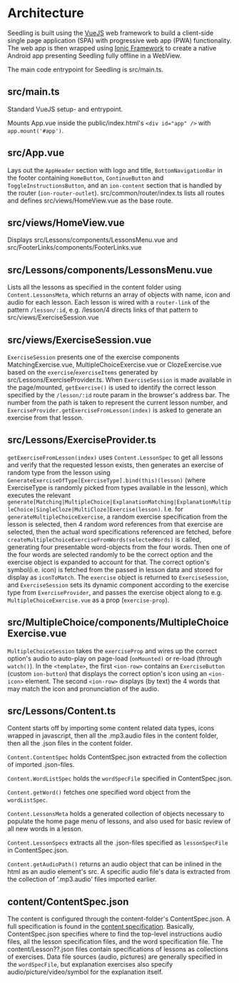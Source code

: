 ---
---

# Architecture

Seedling is built using the [VueJS](https://vuejs.org) web framework
to build a client-side single page application (SPA)
with progressive web app (PWA) functionality.
The web app is then wrapped using [Ionic Framework](https://ionicframework.com)
to create a native Android app presenting Seedling fully offline in a WebView.

The main code entrypoint for Seedling is src/main.ts.

## src/main.ts

Standard VueJS setup- and entrypoint.

Mounts App.vue inside the public/index.html's `<div id="app" />` with `app.mount('#app')`.

## src/App.vue

Lays out the `AppHeader` section with logo and title,
`BottomNavigationBar` in the footer containing
`HomeButton`, `ContinueButton` and `ToggleInstructionsButton`,
and an `ion-content` section that is handled by the router (`ion-router-outlet`).
src/common/router/index.ts lists all routes
and defines src/views/HomeView.vue as the base route.

## src/views/HomeView.vue

Displays src/Lessons/components/LessonsMenu.vue and src/FooterLinks/components/FooterLinks.vue

## src/Lessons/components/LessonsMenu.vue

Lists all the lessons as specified in the content folder
using `Content.LessonsMeta`,
which returns an array of objects with name, icon and audio for each lesson.
Each lesson is wired with a `router-link` of the pattern `/lesson/:id`,
e.g. /lesson/4 directs links of that pattern to src/views/ExerciseSession.vue

## src/views/ExerciseSession.vue

`ExerciseSession` presents one of the exercise components
MatchingExercise.vue, MultipleChoiceExercise.vue or ClozeExercise.vue
based on the `exercise`/`exerciseItems` generated
by src/Lessons/ExerciseProvider.ts.
When `ExerciseSession` is made available in the page/mounted,
`getExercise()` is used to identify the correct lesson
specified by the `/lesson/:id` route param in the browser's address bar.
The number from the path is taken to represent the current lesson number,
and `ExerciseProvider.getExerciseFromLesson(index)` is asked
to generate an exercise from that lesson.

## src/Lessons/ExerciseProvider.ts

`getExerciseFromLesson(index)` uses `Content.LessonSpec` to get all lessons
and verify that the requested lesson exists,
then generates an exercise of random type from the lesson
using `GenerateExerciseOfType[ExerciseType].bind(this)(lesson)`
(where ExerciseType is randomly picked from types available in the lesson),
which executes the relevant
`generate[Matching|MultipleChoice|ExplanationMatching|ExplanationMultipleChoice|SingleCloze|MultiCloze]Exercise(lesson)`.
I.e. for `generateMultipleChoiceExercise`,
a random exercise specification from the lesson is selected,
then 4 random word references from that exercise are selected,
then the actual word specifications referenced are fetched,
before `createMultipleChoiceExerciseFromWords(selectedWords)` is called,
generating four presentable word-objects from the four words.
Then one of the four words are selected randomly to be the correct option
and the exercise object is expanded to account for that.
The correct option's symbol(i.e. icon) is fetched from the passed in lesson data
and stored for display as `iconToMatch`.
The `exercise` object is returned to `ExerciseSession`,
and `ExerciseSession` sets its dynamic component
according to the exercise type from `ExerciseProvider`,
and passes the exercise object along
to e.g. `MultipleChoiceExercise.vue` as a prop (`exercise-prop`).

## src/MultipleChoice/components/MultipleChoiceExercise.vue

`MultipleChoiceSession` takes the `exerciseProp` and wires up the correct option's audio
to auto-play on page-load (`onMounted)` or re-load (through `watch()`).
In the `<template>`,
the first `<ion-row>` contains an `ExerciseButton` (custom `ion-button`)
that displays the correct option's icon using an `<ion-icon>` element.
The second `<ion-row>` displays (by text) the 4 words
that may match the icon and pronunciation of the audio.

## src/Lessons/Content.ts

Content starts off by importing some content related data types,
icons wrapped in javascript,
then all the .mp3.audio files in the content folder,
then all the .json files in the content folder.

`Content.ContentSpec` holds ContentSpec.json
extracted from the collection of imported .json-files.

`Content.WordListSpec` holds the `wordSpecFile` specified in ContentSpec.json.

`Content.getWord()` fetches one specified word object from the `wordListSpec`.

`Content.LessonsMeta` holds a generated collection of objects
necessary to populate the home page menu of lessons,
and also used for basic review of all new words in a lesson.

`Content.LessonSpecs` extracts all the .json-files specified
as `lessonSpecFile` in ContentSpec.json.

`Content.getAudioPath()` returns an audio object
that can be inlined in the html as an audio element's src.
A specific audio file's data is extracted from the collection of '.mp3.audio' files imported earlier.

## content/ContentSpec.json

The content is configured through the content-folder's ContentSpec.json.
A full specification is found in the [content specification](/content/content-spec.md).
Basically, ContentSpec.json specifies where to find
the top-level instructions audio files,
all the lesson specification files,
and the word specification file.
The content/Lesson??.json files contain specifications of lessons
as collections of exercises.
Data file sources (audio, pictures) are generally specified in the `wordSpecFile`,
but explanation exercises also specify
audio/picture/video/symbol for the explanation itself.
